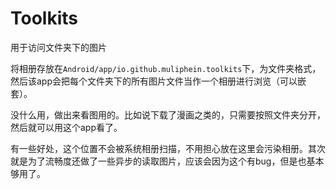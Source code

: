 # Toolkits

用于访问文件夹下的图片

将相册存放在`Android/app/io.github.muliphein.toolkits`下，为文件夹格式，然后该app会把每个文件夹下的所有图片文件当作一个相册进行浏览（可以嵌套）。

没什么用，做出来看图用的。比如说下载了漫画之类的，只需要按照文件夹分开，然后就可以用这个app看了。

有一些好处，这个位置不会被系统相册扫描，不用担心放在这里会污染相册。其次就是为了流畅度还做了一些异步的读取图片，应该会因为这个有bug，但是也基本够用了。